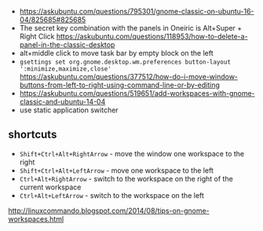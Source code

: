 - https://askubuntu.com/questions/795301/gnome-classic-on-ubuntu-16-04/825685#825685
- The secret key combination with the panels in Oneiric is Alt+Super + Right Click https://askubuntu.com/questions/118953/how-to-delete-a-panel-in-the-classic-desktop
- alt+middle click to move task bar by empty block on the left
- `gsettings set org.gnome.desktop.wm.preferences button-layout ':minimize,maximize,close'` https://askubuntu.com/questions/377512/how-do-i-move-window-buttons-from-left-to-right-using-command-line-or-by-editing
- https://askubuntu.com/questions/519651/add-workspaces-with-gnome-classic-and-ubuntu-14-04
- use static application switcher

## shortcuts

- `Shift+Ctrl+Alt+RightArrow` - move the window one workspace to the right
- `Shift+Ctrl+Alt+LeftArrow` - move one workspace to the left
- `Ctrl+Alt+RightArrow` - switch to the workspace on the right of the current workspace
- `Ctrl+Alt+LeftArrow` - switch to the workspace on the left

http://linuxcommando.blogspot.com/2014/08/tips-on-gnome-workspaces.html
